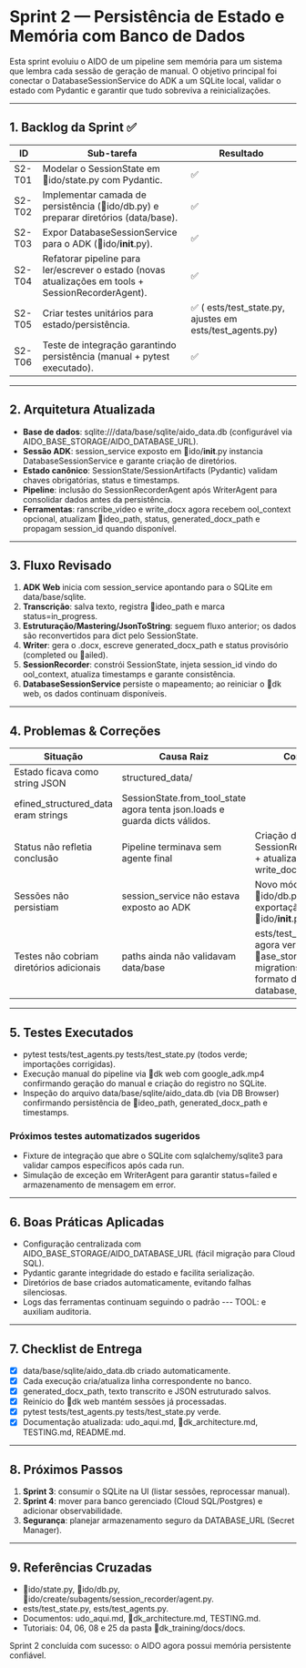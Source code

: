 # Sprint 2 — Persistência de Estado e Memória com Banco de Dados

Esta sprint evoluiu o AIDO de um pipeline sem memória para um sistema que lembra cada sessão de geração de manual. O objetivo principal foi conectar o DatabaseSessionService do ADK a um SQLite local, validar o estado com Pydantic e garantir que tudo sobreviva a reinicializações.

---

## 1. Backlog da Sprint ✅
| ID | Sub-tarefa | Resultado |
| --- | --- | --- |
| S2-T01 | Modelar o SessionState em ido/state.py com Pydantic. | ✅ |
| S2-T02 | Implementar camada de persistência (ido/db.py) e preparar diretórios (data/base). | ✅ |
| S2-T03 | Expor DatabaseSessionService para o ADK (ido/__init__.py). | ✅ |
| S2-T04 | Refatorar pipeline para ler/escrever o estado (novas atualizações em tools + SessionRecorderAgent). | ✅ |
| S2-T05 | Criar testes unitários para estado/persistência. | ✅ (	ests/test_state.py, ajustes em 	ests/test_agents.py) |
| S2-T06 | Teste de integração garantindo persistência (manual + pytest executado). | ✅ |

---

## 2. Arquitetura Atualizada
- **Base de dados**: sqlite:///data/base/sqlite/aido_data.db (configurável via AIDO_BASE_STORAGE/AIDO_DATABASE_URL).
- **Sessão ADK**: session_service exposto em ido/__init__.py instancia DatabaseSessionService e garante criação de diretórios.
- **Estado canônico**: SessionState/SessionArtifacts (Pydantic) validam chaves obrigatórias, status e timestamps.
- **Pipeline**: inclusão do SessionRecorderAgent após WriterAgent para consolidar dados antes da persistência.
- **Ferramentas**: 	ranscribe_video e write_docx agora recebem 	ool_context opcional, atualizam ideo_path, status, generated_docx_path e propagam session_id quando disponível.

---

## 3. Fluxo Revisado
1. **ADK Web** inicia com session_service apontando para o SQLite em data/base/sqlite.
2. **Transcrição**: salva texto, registra ideo_path e marca status=in_progress.
3. **Estruturação/Mastering/JsonToString**: seguem fluxo anterior; os dados são reconvertidos para dict pelo SessionState.
4. **Writer**: gera o .docx, escreve generated_docx_path e status provisório (completed ou ailed).
5. **SessionRecorder**: constrói SessionState, injeta session_id vindo do 	ool_context, atualiza timestamps e garante consistência.
6. **DatabaseSessionService** persiste o mapeamento; ao reiniciar o dk web, os dados continuam disponíveis.

---

## 4. Problemas & Correções
| Situação | Causa Raiz | Correção |
| --- | --- | --- |
| Estado ficava como string JSON | structured_data/
efined_structured_data eram strings | SessionState.from_tool_state agora tenta json.loads e guarda dicts válidos. |
| Status não refletia conclusão | Pipeline terminava sem agente final | Criação do SessionRecorderAgent + atualização do write_docx. |
| Sessões não persistiam | session_service não estava exposto ao ADK | Novo módulo ido/db.py e exportação em ido/__init__.py. |
| Testes não cobriam diretórios adicionais | paths ainda não validavam data/base | 	ests/test_agents.py agora verifica ase_storage, migrations, logs e formato de database_url. |

---

## 5. Testes Executados
- pytest tests/test_agents.py tests/test_state.py (todos verde; importações corrigidas).
- Execução manual do pipeline via dk web com google_adk.mp4 confirmando geração do manual e criação do registro no SQLite.
- Inspeção do arquivo data/base/sqlite/aido_data.db (via DB Browser) confirmando persistência de ideo_path, generated_docx_path e timestamps.

### Próximos testes automatizados sugeridos
- Fixture de integração que abre o SQLite com sqlalchemy/sqlite3 para validar campos específicos após cada run.
- Simulação de exceção em WriterAgent para garantir status=failed e armazenamento de mensagem em error.

---

## 6. Boas Práticas Aplicadas
- Configuração centralizada com AIDO_BASE_STORAGE/AIDO_DATABASE_URL (fácil migração para Cloud SQL).
- Pydantic garante integridade do estado e facilita serialização.
- Diretórios de base criados automaticamente, evitando falhas silenciosas.
- Logs das ferramentas continuam seguindo o padrão --- TOOL: e auxiliam auditoria.

---

## 7. Checklist de Entrega
- [x] data/base/sqlite/aido_data.db criado automaticamente.
- [x] Cada execução cria/atualiza linha correspondente no banco.
- [x] generated_docx_path, texto transcrito e JSON estruturado salvos.
- [x] Reinício do dk web mantém sessões já processadas.
- [x] pytest tests/test_agents.py tests/test_state.py verde.
- [x] Documentação atualizada: 	udo_aqui.md, dk_architecture.md, TESTING.md, README.md.

---

## 8. Próximos Passos
1. **Sprint 3**: consumir o SQLite na UI (listar sessões, reprocessar manual).
2. **Sprint 4**: mover para banco gerenciado (Cloud SQL/Postgres) e adicionar observabilidade.
3. **Segurança**: planejar armazenamento seguro da DATABASE_URL (Secret Manager).

---

## 9. Referências Cruzadas
- ido/state.py, ido/db.py, ido/create/subagents/session_recorder/agent.py.
- 	ests/test_state.py, 	ests/test_agents.py.
- Documentos: 	udo_aqui.md, dk_architecture.md, TESTING.md.
- Tutoriais: 04, 06, 08 e 25 da pasta dk_training/docs/docs.

Sprint 2 concluída com sucesso: o AIDO agora possui memória persistente confiável.
